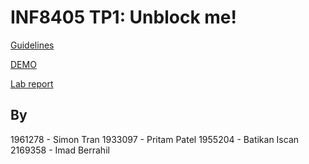 # INF8405 TP1: Unblock me!

[Guidelines](INF8405%20-%20TP1%20-%20H2023.pdf)

[DEMO](UnblockMe-INF8405.apk)

[Lab report](INF8405_TP1_1933097_1955204_2169358_1961278.pdf)

## By

1961278 - Simon Tran
1933097 - Pritam Patel
1955204 - Batikan Iscan
2169358 - Imad Berrahil

